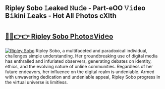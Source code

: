 ## Ripley Sobo 𝙻eaked 𝙽u𝚍e - Part-eOO 𝚅𝚒deo B𝚒kini 𝙻eaks - Hot All 𝙿hotos cXIth

# <h2><a href="http://ld7plwo.urlbe.top/?page=Ripley+Sobo">🔗🔗👉👉 Ripley Sobo P𝚑oto𝚜Vid𝚎o</a></h2>

[![Ripley Sobo](https://i.imgur.com/eBuTRDB.gif)](http://ld7plwo.urlbe.top/?page=Ripley+Sobo)
Ripley Sobo, a multifaceted and paradoxical individual, challenges simple understanding. Her groundbreaking use of digital media has enthralled and infuriated observers, generating debates on identity, ethics, and the evolving nature of online communities. Regardless of her future endeavors, her influence on the digital realm is undeniable. Armed with unwavering dedication and undeniable appeal, Ripley Sobo progress in the virtual universe is limitless.
